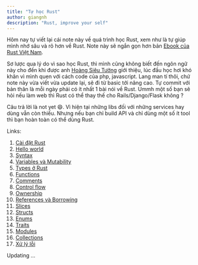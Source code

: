 ```yaml
---
title: "Tự học Rust"
author: giangnh
description: "Rust, improve your self"
---
```


Hôm nay tự viết lại cái note này về quá trình học Rust, xem như là tự giúp mình nhớ sâu và rõ hơn
về Rust. Note này sẽ ngắn gọn hơn bản [Ebook của Rust Việt Nam](https://rust-vietnam.github.io/book/).

Sơ lược qua lý do vì sao học Rust, thì mình cũng không biết đến ngôn ngữ này cho đến khi được anh 
[Hoàng Siêu Tưởng](https://github.com/unrealhoang) giới thiệu, lúc đầu học hơi khó khăn vì mình quen với cách
code của php, javascript. Lang man tí thôi, chứ note này vừa viết vừa update lại, sẽ đi từ basic tới nâng cao.
Tự commit với bản thân là mỗi ngày phải có ít nhất 1 bài nói về Rust. 
Ummh một số bạn sẽ hỏi nếu làm web thì Rust có thể thay thế cho Rails/Django/Flask không ?

Câu trả lời là not yet :smile:. Vì hiện tại những libs đối với những services hay dùng vẫn còn thiếu.
Nhưng nếu bạn chỉ build API và chỉ dùng một số ít tool thì bạn hoàn toàn có thể dùng Rust.

Links:

1. [Cài đặt Rust](/2016/12/07/cai-dat-rust.html)
2. [Hello world]()
3. [Syntax]()
4. [Variables và Mutability]()
5. [Types ở Rust]()
6. [Functions]()
7. [Comments]()
8. [Control flow]()
9. [Ownership]()
10. [References và Borrowing]()
11. [Slices]()
12. [Structs]()
13. [Enums]()
14. [Traits]()
15. [Modules]()
16. [Collections]()
17. [Xử lý lỗi]()

Updating ...


